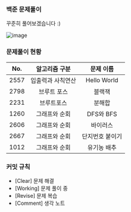 ### 백준 문제풀이
꾸준히 풀어보겠습니다 :)

![image](https://github.com/ssonsonya/SolveBaekjoon/assets/116151781/3e44d5ba-139b-4f43-a7d9-c675e58fc9aa)

### 문제풀이 현황

|No.|알고리즘 구분|문제 이름|
|:---:|:---:|:---:|
|2557|입출력과 사칙연산|Hello World|
|2798|브루트 포스|블랙잭|
|2231|브루트포스|분해합|
|1260|그래프와 순회|DFS와 BFS|
|2606|그래프와 순회|바이러스|
|2667|그래프와 순회|단지번호 붙이기|
|1012|그래프와 순회|유기농 배추|

### 커밋 규칙

+ [Clear] 문제 해결
+ [Working] 문제 풀이 중
+ [Revise] 문제 복습
+ [Comment] 생각 노트
